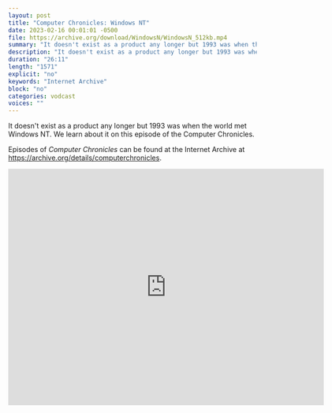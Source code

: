 ```yaml
---
layout: post
title: "Computer Chronicles: Windows NT"
date: 2023-02-16 00:01:01 -0500
file: https://archive.org/download/WindowsN/WindowsN_512kb.mp4
summary: "It doesn't exist as a product any longer but 1993 was when the world met Windows NT.  We learn about it on this episode of the Computer Chronicles."
description: "It doesn't exist as a product any longer but 1993 was when the world met Windows NT.  We learn about it on this episode of the Computer Chronicles."
duration: "26:11"
length: "1571"
explicit: "no" 
keywords: "Internet Archive"
block: "no" 
categories: vodcast
voices: ""
---
```


It doesn't exist as a product any longer but 1993 was when the world met Windows NT.  We learn about it on this episode of the Computer Chronicles.

Episodes of *Computer Chronicles* can be found at the Internet Archive at <https://archive.org/details/computerchronicles>.

<iframe src="https://archive.org/embed/WindowsN" width="640" height="480" frameborder="0" webkitallowfullscreen="true" mozallowfullscreen="true" allowfullscreen></iframe>
